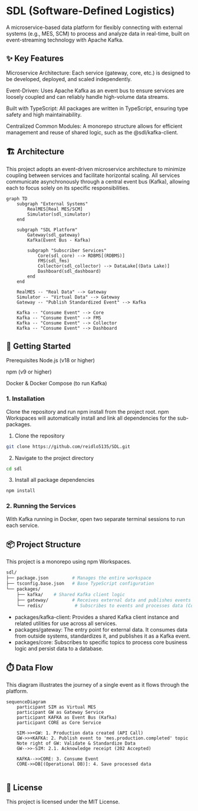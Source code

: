 # SDL (Software-Defined Logistics)

A microservice-based data platform for flexibly connecting with external systems (e.g., MES, SCM) to process and analyze data in real-time, built on event-streaming technology with Apache Kafka.

## ✨ Key Features
Microservice Architecture: Each service (gateway, core, etc.) is designed to be developed, deployed, and scaled independently.

Event-Driven: Uses Apache Kafka as an event bus to ensure services are loosely coupled and can reliably handle high-volume data streams.

Built with TypeScript: All packages are written in TypeScript, ensuring type safety and high maintainability.

Centralized Common Modules: A monorepo structure allows for efficient management and reuse of shared logic, such as the @sdl/kafka-client.

## 🏗️ Architecture
This project adopts an event-driven microservice architecture to minimize coupling between services and facilitate horizontal scaling. All services communicate asynchronously through a central event bus (Kafka), allowing each to focus solely on its specific responsibilities.

```mermaid
graph TD
    subgraph "External Systems"
        RealMES[Real MES/SCM]
        Simulator(sdl_simulator)
    end

    subgraph "SDL Platform"
        Gateway(sdl_gateway)
        Kafka(Event Bus - Kafka)

        subgraph "Subscriber Services"
            Core(sdl_core) --> RDBMS[(RDBMS)]
            FMS(sdl_fms)
            Collector(sdl_collector) --> DataLake[(Data Lake)]
            Dashboard(sdl_dashboard)
        end
    end

    RealMES -- "Real Data" --> Gateway
    Simulator -- "Virtual Data" --> Gateway
    Gateway -- "Publish Standardized Event" --> Kafka

    Kafka -- "Consume Event" --> Core
    Kafka -- "Consume Event" --> FMS
    Kafka -- "Consume Event" --> Collector
    Kafka -- "Consume Event" --> Dashboard
```

## 🚀 Getting Started
Prerequisites
Node.js (v18 or higher)

npm (v9 or higher)

Docker & Docker Compose (to run Kafka)

### 1. Installation
   Clone the repository and run npm install from the project root. npm Workspaces will automatically install and link all dependencies for the sub-packages.

1. Clone the repository
```bash
git clone https://github.com/reidlo5135/SDL.git
```

2. Navigate to the project directory
```bash
cd sdl
```

3. Install all package dependencies
```bash
npm install
```

### 2. Running the Services
   With Kafka running in Docker, open two separate terminal sessions to run each service.

## 📦 Project Structure
This project is a monorepo using npm Workspaces.
```bash
sdl/
├── package.json         # Manages the entire workspace
├── tsconfig.base.json   # Base TypeScript configuration
└── packages/
    ├── kafka/    # Shared Kafka client logic
    ├── gateway/         # Receives external data and publishes events (Producer)
    └── redis/            # Subscribes to events and processes data (Consumer)
```
- packages/kafka-client: Provides a shared Kafka client instance and related utilities for use across all services.
- packages/gateway: The entry point for external data. It consumes data from outside systems, standardizes it, and publishes it as a Kafka event.
- packages/core: Subscribes to specific topics to process core business logic and persist data to a database.


## ⏱️ Data Flow
This diagram illustrates the journey of a single event as it flows through the platform.

```mermaid
sequenceDiagram
    participant SIM as Virtual MES
    participant GW as Gateway Service
    participant KAFKA as Event Bus (Kafka)
    participant CORE as Core Service

    SIM->>+GW: 1. Production data created (API Call)
    GW->>+KAFKA: 2. Publish event to 'mes.production.completed' topic
    Note right of GW: Validate & Standardize Data
    GW-->>-SIM: 2.1. Acknowledge receipt (202 Accepted)

    KAFKA-->>CORE: 3. Consume Event
    CORE->>DB[(Operational DB)]: 4. Save processed data
    
```

## 📄 License
This project is licensed under the MIT License.